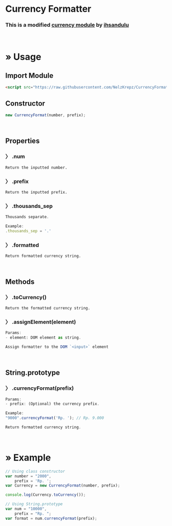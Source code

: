 # Currency Formatter
### This is a modified [currency module](https://github.com/ihsandulu/rupiahnumerik) by [ihsandulu](https://github.com/ihsandulu/)

<br>

# » Usage
## Import Module
```html
<script src="https://raw.githubusercontent.com/NelzKrepz/CurrencyFormat/main/Currency.js"></script>
```

## Constructor
```js
new CurrencyFormat(number, prefix);
```

<br>

## Properties
### 〉 .num
```
Return the inputted number.
```
### 〉 .prefix
```
Return the inputted prefix.
```
### 〉 .thousands_sep
```js
Thousands separate.

Example:
.thousands_sep = '.'
```
### 〉 .formatted
```
Return formatted currency string.
```

<br>

## Methods
### 〉 .toCurrency()
```
Return the formatted currency string.
```
### 〉 .assignElement(element)
```js
Params:
- element: DOM element as string. 

Assign formatter to the DOM `<input>` element
```

<br>

## String.prototype
### 〉 .currencyFormat(prefix)
```js
Params:
- prefix: (Optional) the currency prefix.

Example:
"9000".currencyFormat('Rp. '); // Rp. 9.000

Return formatted currency string.
```

<br>

# » Example
```js
// Using class constructor
var number = "2000",
    prefix = 'Rp. ';
var Currency = new CurrencyFormat(number, prefix);

console.log(Currency.toCurrency());

// Using String.prototype
var num = "10000",
    prefix = "Rp. ";
var format = num.currencyFormat(prefix);
```
